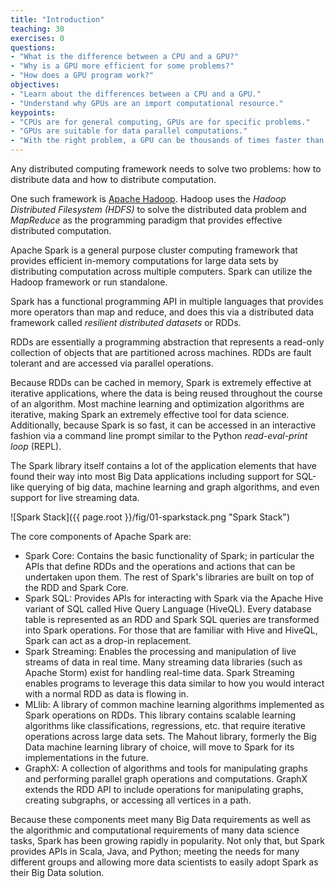 ```yaml
---
title: "Introduction"
teaching: 30
exercises: 0
questions:
- "What is the difference between a CPU and a GPU?"
- "Why is a GPU more efficient for some problems?"
- "How does a GPU program work?"
objectives:
- "Learn about the differences between a CPU and a GPU."
- "Understand why GPUs are an import computational resource."
keypoints:
- "CPUs are for general computing, GPUs are for specific problems."
- "GPUs are suitable for data parallel computations."
- "With the right problem, a GPU can be thousands of times faster than a CPU."
---
```

Any distributed computing framework needs to solve two problems: how to distribute data and how to distribute computation. 

One such framework is [Apache Hadoop](http://hadoop.apache.org/). Hadoop uses the *Hadoop Distributed Filesystem (HDFS)* to solve the distributed data 
problem and *MapReduce* as the programming paradigm that provides effective distributed computation.

Apache Spark is a general purpose cluster computing framework that provides efficient in-memory computations for large data sets by distributing 
computation across multiple computers. Spark can utilize the Hadoop framework or run standalone.

Spark has a functional programming API in multiple languages that provides more operators than map and reduce, and does this via a distributed data 
framework called *resilient distributed datasets* or RDDs.

RDDs are essentially a programming abstraction that represents a read-only collection of objects that are partitioned across machines. RDDs are fault 
tolerant and are accessed via parallel operations.

Because RDDs can be cached in memory, Spark is extremely effective at iterative applications, where the data is being reused throughout the course of 
an algorithm. Most machine learning and optimization algorithms are iterative, making Spark an extremely effective tool for data science. 
Additionally, because Spark is so fast, it can be accessed in an interactive fashion via a command line prompt similar to the Python *read-eval-print
loop* (REPL).

The Spark library itself contains a lot of the application elements that have found their way into most Big Data applications including support for 
SQL-like querying of big data, machine learning and graph algorithms, and even support for live streaming data.

![Spark Stack]({{ page.root }}/fig/01-sparkstack.png "Spark Stack")

The core components of Apache Spark are:
- Spark Core: Contains the basic functionality of Spark; in particular the APIs that define RDDs and the operations and actions that can be undertaken
upon them. The rest of Spark's libraries are built on top of the RDD and Spark Core.
- Spark SQL: Provides APIs for interacting with Spark via the Apache Hive variant of SQL called Hive Query Language (HiveQL). Every database table 
is represented as an RDD and Spark SQL queries are transformed into Spark operations. For those that are familiar with Hive and HiveQL, Spark 
can act as a drop-in replacement.
- Spark Streaming: Enables the processing and manipulation of live streams of data in real time. Many streaming data libraries (such as Apache Storm) 
exist for handling real-time data. Spark Streaming enables programs to leverage this data similar to how you would interact with a normal RDD as 
data is flowing in.
- MLlib: A library of common machine learning algorithms implemented as Spark operations on RDDs. This library contains scalable learning algorithms 
like classifications, regressions, etc. that require iterative operations across large data sets. The Mahout library, formerly the Big Data machine 
learning library of choice, will move to Spark for its implementations in the future.
- GraphX: A collection of algorithms and tools for manipulating graphs and performing parallel graph operations and computations. GraphX extends 
the RDD API to include operations for manipulating graphs, creating subgraphs, or accessing all vertices in a path.

Because these components meet many Big Data requirements as well as the algorithmic and computational requirements of many data science tasks, 
Spark has been growing rapidly in popularity. Not only that, but Spark provides APIs in Scala, Java, and Python; meeting the needs for many 
different groups and allowing more data scientists to easily adopt Spark as their Big Data solution.
